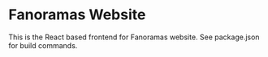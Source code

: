 # Fanoramas Website

This is the React based frontend for Fanoramas website. See package.json for build commands.